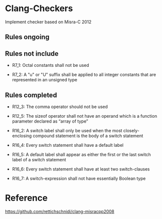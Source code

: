 # Clang-Checkers

Implement checker based on Misra-C 2012

## Rules ongoing


## Rules not include

* R7_1:  Octal constants shall not be used

* R7_2:  A "u" or "U" suffix shall be applied to all integer constants that are represented in an unsigned type


## Rules completed

* R12_3:  The comma operator should not be used

* R12_5:  The sizeof operator shall not have an operand which is a function parameter declared as “array of type”

* R16_2:  A switch label shall only be used when the most closely-enclosing compound statement is the body of a switch statement

* R16_4:  Every switch statement shall have a default label

* R16_5:  A default label shall appear as either the first or the last switch label of a switch statement

* R16_6:  Every switch statement shall have at least two switch-clauses 

* R16_7:  A switch-expression shall not have essentially Boolean type

# Reference

https://github.com/rettichschnidi/clang-misracpp2008

